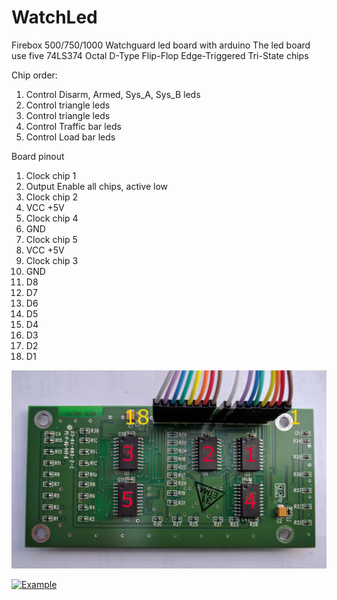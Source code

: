 # WatchLed
Firebox 500/750/1000 Watchguard led board with arduino
The led board use five 74LS374 Octal D-Type Flip-Flop Edge-Triggered Tri-State chips

Chip order:
1. Control Disarm, Armed, Sys_A, Sys_B leds
2. Control triangle leds
3. Control triangle leds
4. Control Traffic bar leds
5. Control Load bar leds

Board pinout
1. Clock chip 1
2. Output Enable all chips, active low
3. Clock chip 2
4. VCC +5V
5. Clock chip 4
6. GND
7. Clock chip 5
8. VCC +5V
9. Clock chip 3
10. GND
11. D8
12. D7
13. D6
14. D5
15. D4
16. D3
17. D2
18. D1

![Demo](https://github.com/bigjohnson/GitHubAssets/blob/master/WatchLed/IMG_20171001_172843.png?raw=true)

[![Example](https://i.ytimg.com/vi/7zcUyw-hMlM/hqdefault.jpg?sqp=-oaymwEXCPYBEIoBSFryq4qpAwkIARUAAIhCGAE=&rs=AOn4CLBT6v5abtpgcGRAXjJnUu9_PyIYOQ)](https://www.youtube.com/watch?v=7zcUyw-hMlMY "WathLed Video")
